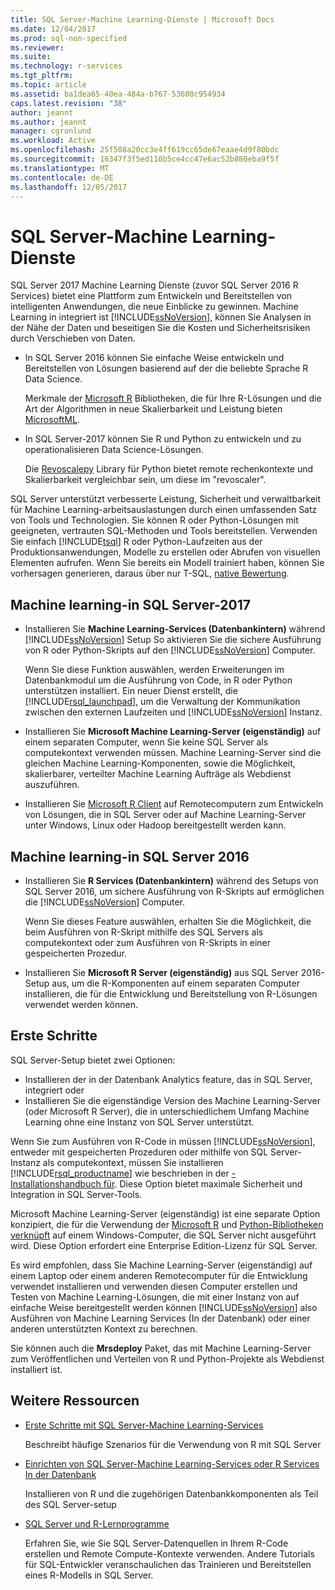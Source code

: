 ```yaml
---
title: SQL Server-Machine Learning-Dienste | Microsoft Docs
ms.date: 12/04/2017
ms.prod: sql-non-specified
ms.reviewer: 
ms.suite: 
ms.technology: r-services
ms.tgt_pltfrm: 
ms.topic: article
ms.assetid: ba1dea65-40ea-484a-b767-53680c954934
caps.latest.revision: "38"
author: jeannt
ms.author: jeannt
manager: cgronlund
ms.workload: Active
ms.openlocfilehash: 25f508a20cc3e4ff619cc65de67eaae4d9f80bdc
ms.sourcegitcommit: 16347f3f5ed110b5ce4cc47e6ac52b880eba9f5f
ms.translationtype: MT
ms.contentlocale: de-DE
ms.lasthandoff: 12/05/2017
---
```

# <a name="sql-server-machine-learning-services"></a>SQL Server-Machine Learning-Dienste

SQL Server 2017 Machine Learning Dienste (zuvor SQL Server 2016 R Services) bietet eine Plattform zum Entwickeln und Bereitstellen von intelligenten Anwendungen, die neue Einblicke zu gewinnen. Machine Learning in integriert ist [!INCLUDE[ssNoVersion](../../includes/ssnoversion-md.md)], können Sie Analysen in der Nähe der Daten und beseitigen Sie die Kosten und Sicherheitsrisiken durch Verschieben von Daten.
  
+ In SQL Server 2016 können Sie einfache Weise entwickeln und Bereitstellen von Lösungen basierend auf der die beliebte Sprache R Data Science. 

    Merkmale der [Microsoft R](https://docs.microsoft.com/machine-learning-server/r-reference/revoscaler/revoscaler) Bibliotheken, die für Ihre R-Lösungen und die Art der Algorithmen in neue Skalierbarkeit und Leistung bieten [MicrosoftML](https://docs.microsoft.com/machine-learning-server/r-reference/microsoftml/microsoftml-package).
+ In SQL Server-2017 können Sie R und Python zu entwickeln und zu operationalisieren Data Science-Lösungen. 

    Die [Revoscalepy](../python/what-is-revoscalepy.md) Library für Python bietet remote rechenkontexte und Skalierbarkeit vergleichbar sein, um diese im "revoscaler".

SQL Server unterstützt verbesserte Leistung, Sicherheit und verwaltbarkeit für Machine Learning-arbeitsauslastungen durch einen umfassenden Satz von Tools und Technologien. Sie können R oder Python-Lösungen mit geeigneten, vertrauten SQL-Methoden und Tools bereitstellen. Verwenden Sie einfach [!INCLUDE[tsql](../../includes/tsql-md.md)] R oder Python-Laufzeiten aus der Produktionsanwendungen, Modelle zu erstellen oder Abrufen von visuellen Elementen aufrufen. Wenn Sie bereits ein Modell trainiert haben, können Sie vorhersagen generieren, daraus über nur T-SQL, [native Bewertung](../sql-native-scoring.md).

## <a name="machine-learning-in-sql-server-2017"></a>Machine learning-in SQL Server-2017

+ Installieren Sie **Machine Learning-Services (Datenbankintern)** während [!INCLUDE[ssNoVersion](../../includes/ssnoversion-md.md)] Setup So aktivieren Sie die sichere Ausführung von R oder Python-Skripts auf den [!INCLUDE[ssNoVersion](../../includes/ssnoversion-md.md)] Computer.
  
    Wenn Sie diese Funktion auswählen, werden Erweiterungen im Datenbankmodul um die Ausführung von Code, in R oder Python unterstützen installiert. Ein neuer Dienst erstellt, die [!INCLUDE[rsql_launchpad](../../includes/rsql-launchpad-md.md)], um die Verwaltung der Kommunikation zwischen den externen Laufzeiten und [!INCLUDE[ssNoVersion](../../includes/ssnoversion-md.md)] Instanz.
  
+ Installieren Sie **Microsoft Machine Learning-Server (eigenständig)** auf einem separaten Computer, wenn Sie keine SQL Server als computekontext verwenden müssen. Machine Learning-Server sind die gleichen Machine Learning-Komponenten, sowie die Möglichkeit, skalierbarer, verteilter Machine Learning Aufträge als Webdienst auszuführen.
  
+ Installieren Sie [Microsoft R Client](https://docs.microsoft.com/machine-learning-server/r-client/what-is-microsoft-r-client) auf Remotecomputern zum Entwickeln von Lösungen, die in SQL Server oder auf Machine Learning-Server unter Windows, Linux oder Hadoop bereitgestellt werden kann.

## <a name="machine-learning-in-sql-server-2016"></a>Machine learning-in SQL Server 2016

+ Installieren Sie **R Services (Datenbankintern)** während des Setups von SQL Server 2016, um sichere Ausführung von R-Skripts auf ermöglichen die [!INCLUDE[ssNoVersion](../../includes/ssnoversion-md.md)] Computer.
  
    Wenn Sie dieses Feature auswählen, erhalten Sie die Möglichkeit, die beim Ausführen von R-Skript mithilfe des SQL Servers als computekontext oder zum Ausführen von R-Skripts in einer gespeicherten Prozedur.
  
+ Installieren Sie **Microsoft R Server (eigenständig)** aus SQL Server 2016-Setup aus, um die R-Komponenten auf einem separaten Computer installieren, die für die Entwicklung und Bereitstellung von R-Lösungen verwendet werden können.

## <a name="how-to-get-started"></a>Erste Schritte

SQL Server-Setup bietet zwei Optionen:

+ Installieren der in der Datenbank Analytics feature, das in SQL Server, integriert oder
+ Installieren Sie die eigenständige Version des Machine Learning-Server (oder Microsoft R Server), die in unterschiedlichem Umfang Machine Learning ohne eine Instanz von SQL Server unterstützt.

Wenn Sie zum Ausführen von R-Code in müssen [!INCLUDE[ssNoVersion](../../includes/ssnoversion-md.md)], entweder mit gespeicherten Prozeduren oder mithilfe von SQL Server-Instanz als computekontext, müssen Sie installieren [!INCLUDE[rsql_productname](../../includes/rsql-productname-md.md)] wie beschrieben in der [-Installationshandbuch für](../../advanced-analytics/r/set-up-sql-server-r-services-in-database.md). Diese Option bietet maximale Sicherheit und Integration in SQL Server-Tools.

Microsoft Machine Learning-Server (eigenständig) ist eine separate Option konzipiert, die für die Verwendung der [Microsoft R](https://docs.microsoft.com/machine-learning-server/r-reference/introducing-r-server-r-package-reference) und [Python-Bibliotheken verknüpft](../python/what-is-revoscalepy.md) auf einem Windows-Computer, die SQL Server nicht ausgeführt wird. Diese Option erfordert eine Enterprise Edition-Lizenz für SQL Server.
    
Es wird empfohlen, dass Sie Machine Learning-Server (eigenständig) auf einem Laptop oder einem anderen Remotecomputer für die Entwicklung verwendet installieren und verwenden diesen Computer erstellen und Testen von Machine Learning-Lösungen, die mit einer Instanz von auf einfache Weise bereitgestellt werden können [!INCLUDE[ssNoVersion](../../includes/ssnoversion-md.md)] also Ausführen von Machine Learning Services \(In der Datenbank\) oder einer anderen unterstützten Kontext zu berechnen.
  
Sie können auch die **Mrsdeploy** Paket, das mit Machine Learning-Server zum Veröffentlichen und Verteilen von R und Python-Projekte als Webdienst installiert ist.

## <a name="additional-resources"></a>Weitere Ressourcen

+ [Erste Schritte mit SQL Server-Machine Learning-Services](../../advanced-analytics/r/getting-started-with-sql-server-r-services.md)
 
    Beschreibt häufige Szenarios für die Verwendung von R mit SQL Server

+ [Einrichten von SQL Server-Machine Learning-Services oder R Services In der Datenbank](../../advanced-analytics/r/set-up-sql-server-r-services-in-database.md)

    Installieren von R und die zugehörigen Datenbankkomponenten als Teil des SQL Server-setup
  
+ [SQL Server und R-Lernprogramme](../../advanced-analytics/tutorials/sql-server-r-tutorials.md)

    Erfahren Sie, wie Sie SQL Server-Datenquellen in Ihrem R-Code erstellen und Remote Compute-Kontexte verwenden. Andere Tutorials für SQL-Entwickler veranschaulichen das Trainieren und Bereitstellen eines R-Modells in SQL Server.
